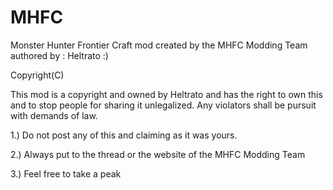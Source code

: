MHFC
====

Monster Hunter Frontier Craft mod created by the MHFC Modding Team authored by : Heltrato :)

Copyright(C)

This mod is a copyright and owned by Heltrato and has the right to own this and to stop people for sharing it unlegalized.
Any violators shall be pursuit with demands of law.

1.) Do not post any of this and claiming as it was yours.

2.) Always put to the thread or the website of the MHFC Modding Team

3.) Feel free to take a peak
